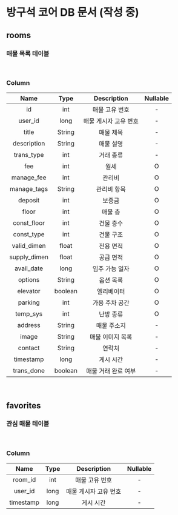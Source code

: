 # 방구석 코어 DB 문서 (작성 중)

## rooms
### 매물 목록 테이블
</br>

### Column
|     Name     |  Type   |      Description      | Nullable |
| :----------: | :-----: | :-------------------: | :------: |
|      id      |   int   |    매물 고유 번호     |    -     |
|   user_id    |  long   | 매물 게시자 고유 번호 |    -     |
|    title     | String  |       매물 제목       |    -     |
| description  | String  |       매물 설명       |    -     |
|  trans_type  |   int   |       거래 종류       |    -     |
|     fee      |   int   |         월세          |    O     |
|  manage_fee  |   int   |        관리비         |    O     |
| manage_tags  | String  |      관리비 항목      |    O     |
|   deposit    |   int   |        보증금         |    O     |
|    floor     |   int   |        매물 층        |    O     |
| const_floor  |   int   |       건물 층수       |    O     |
|  const_type  |   int   |       건물 구조       |    O     |
| valid_dimen  |  float  |       전용 면적       |    O     |
| supply_dimen |  float  |       공급 면적       |    O     |
|  avail_date  |  long   |    입주 가능 일자     |    O     |
|   options    | String  |       옵션 목록       |    O     |
|   elevator   | boolean |      엘리베이터       |    O     |
|   parking    |   int   |    가용 주차 공간     |    O     |
|   temp_sys   |   int   |       난방 종류       |    O     |
|   address    | String  |      매물 주소지      |    -     |
|    image     | String  |   매물 이미지 목록    |    -     |
|   contact    | String  |        연락처         |    -     |
|  timestamp   |  long   |       게시 시간       |    -     |
|  trans_done  | boolean |  매물 거래 완료 여부  |    -     |
</br>

## favorites
### 관심 매물 테이블
</br>

### Column
|   Name    | Type  |      Description      | Nullable |
| :-------: | :---: | :-------------------: | :------: |
|  room_id  |  int  |    매물 고유 번호     |    -     |
|  user_id  | long  | 매물 게시자 고유 번호 |    -     |
| timestamp | long  |       게시 시간       |    -     |
</br>
